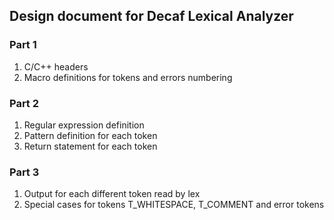 Design document for Decaf Lexical Analyzer
---
### Part 1

1. C/C++ headers
2. Macro definitions for tokens and errors numbering  


### Part 2
1. Regular expression definition
2. Pattern definition for each token
3. Return statement for each token

### Part 3
1. Output for each different token read by lex
2. Special cases for tokens T_WHITESPACE, T_COMMENT and error tokens
